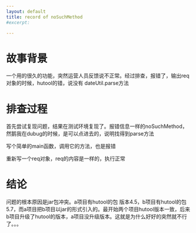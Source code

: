```yaml
---
layout: default
title: record of noSuchMethod
#excerpt: 

---
```


#  故事背景

   一个用的很久的功能，突然运营人员反馈说不正常。经过排查，报错了，输出req对象的时候，hutool的错，说没有 dateUtil.parse方法

#  排查过程

   首先尝试复现问题，结果在测试环境复现了。报错信息一样的noSuchMethod，然鹅我在dubug的时候，是可以点进去的，说明找得到parse方法

   写个简单的main函数，调用它的方法，也是报错

   重新写一个req对象，req的内容是一样的，执行正常

# 结论

   问题的根本原因是jar包冲突。a项目有hutool的包 版本4.5，b项目有hutool的包 5.7，而a项目把b项目以jar的形式引入的。最开始两个项目hutool版本一致，后来b项目升级了hutool的版本，a项目没升级版本。这就是为什么好好的突然就不行了。。。